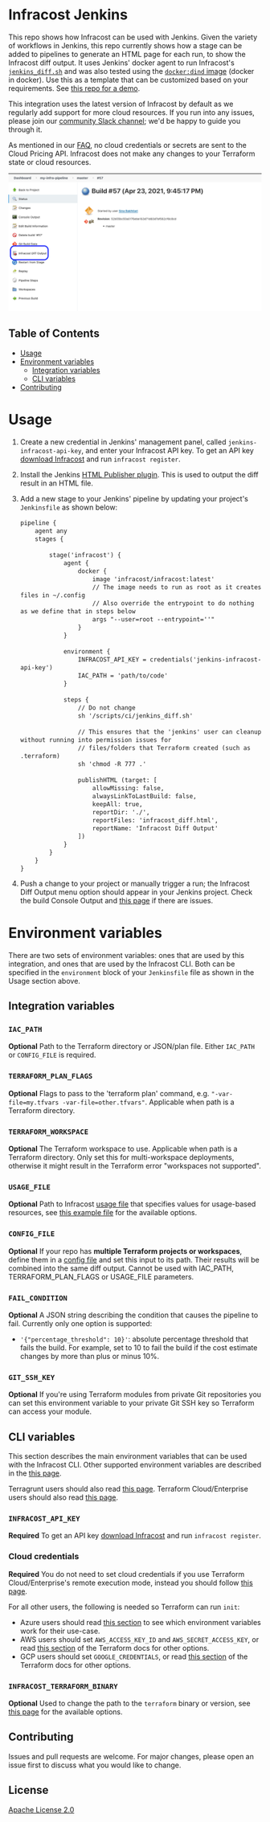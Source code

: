 # Infracost Jenkins

This repo shows how Infracost can be used with Jenkins. Given the variety of workflows in Jenkins, this repo currently shows how a stage can be added to pipelines to generate an HTML page for each run, to show the Infracost diff output. It uses Jenkins' docker agent to run Infracost's [`jenkins_diff.sh`](https://github.com/infracost/infracost/blob/master/scripts/ci/jenkins_diff.sh) and was also tested using the [`docker:dind` image](https://www.jenkins.io/doc/book/installing/docker/#on-macos-and-linux) (docker in docker). Use this as a template that can be customized based on your requirements. See [this repo for a demo](https://github.com/infracost/jenkins-demo).

This integration uses the latest version of Infracost by default as we regularly add support for more cloud resources. If you run into any issues, please join our [community Slack channel](https://www.infracost.io/community-chat); we'd be happy to guide you through it.

As mentioned in our [FAQ](https://infracost.io/docs/faq), no cloud credentials or secrets are sent to the Cloud Pricing API. Infracost does not make any changes to your Terraform state or cloud resources.

<img src="screenshot.png" width=557 alt="Example screenshot" />

## Table of Contents

* [Usage](#usage)
* [Environment variables](#environment-variables)
  * [Integration variables](#integration-variables)
  * [CLI variables](#cli-variables)
* [Contributing](#contributing)

# Usage

1. Create a new credential in Jenkins' management panel, called `jenkins-infracost-api-key`, and enter your Infracost API key. To get an API key [download Infracost](https://www.infracost.io/docs/#quick-start) and run `infracost register`.

2. Install the Jenkins [HTML Publisher plugin](https://plugins.jenkins.io/htmlpublisher/). This is used to output the diff result in an HTML file.

3. Add a new stage to your Jenkins' pipeline by updating your project's `Jenkinsfile` as shown below:
    ```
    pipeline {
        agent any
        stages {

            stage('infracost') {
                agent {
                    docker {
                        image 'infracost/infracost:latest'
                        // The image needs to run as root as it creates files in ~/.config
                        // Also override the entrypoint to do nothing as we define that in steps below
                        args "--user=root --entrypoint=''"
                    }
                }

                environment {
                    INFRACOST_API_KEY = credentials('jenkins-infracost-api-key')
                    IAC_PATH = 'path/to/code'
                }

                steps {
                    // Do not change
                    sh '/scripts/ci/jenkins_diff.sh'

                    // This ensures that the 'jenkins' user can cleanup without running into permission issues for
                    // files/folders that Terraform created (such as .terraform)
                    sh 'chmod -R 777 .'

                    publishHTML (target: [
                        allowMissing: false,
                        alwaysLinkToLastBuild: false,
                        keepAll: true,
                        reportDir: './',
                        reportFiles: 'infracost_diff.html',
                        reportName: 'Infracost Diff Output'
                    ])
                }
            }
        }
    }
    ```

4. Push a change to your project or manually trigger a run; the Infracost Diff Output menu option should appear in your Jenkins project. Check the build Console Output and [this page](https://www.infracost.io/docs/integrations/cicd#cicd-troubleshooting) if there are issues.

# Environment variables

There are two sets of environment variables: ones that are used by this integration, and ones that are used by the Infracost CLI. Both can be specified in the `environment` block of your `Jenkinsfile` file as shown in the Usage section above.

## Integration variables

### `IAC_PATH`

**Optional** Path to the Terraform directory or JSON/plan file. Either `IAC_PATH` or `CONFIG_FILE` is required.

### `TERRAFORM_PLAN_FLAGS`

**Optional** Flags to pass to the 'terraform plan' command, e.g. `"-var-file=my.tfvars -var-file=other.tfvars"`. Applicable when path is a Terraform directory.

### `TERRAFORM_WORKSPACE`

**Optional** The Terraform workspace to use. Applicable when path is a Terraform directory. Only set this for multi-workspace deployments, otherwise it might result in the Terraform error "workspaces not supported".

### `USAGE_FILE`

**Optional** Path to Infracost [usage file](https://www.infracost.io/docs/usage_based_resources#infracost-usage-file) that specifies values for usage-based resources, see [this example file](https://github.com/infracost/infracost/blob/master/infracost-usage-example.yml) for the available options.

### `CONFIG_FILE`

**Optional** If your repo has **multiple Terraform projects or workspaces**, define them in a [config file](https://www.infracost.io/docs/config_file/) and set this input to its path. Their results will be combined into the same diff output. Cannot be used with IAC_PATH, TERRAFORM_PLAN_FLAGS or USAGE_FILE parameters.

### `FAIL_CONDITION`

**Optional** A JSON string describing the condition that causes the pipeline to fail. Currently only one option is supported:
- `'{"percentage_threshold": 10}'`: absolute percentage threshold that fails the build. For example, set to 10 to fail the build if the cost estimate changes by more than plus or minus 10%.

### `GIT_SSH_KEY`

**Optional** If you're using Terraform modules from private Git repositories you can set this environment variable to your private Git SSH key so Terraform can access your module.

## CLI variables

This section describes the main environment variables that can be used with the Infracost CLI. Other supported environment variables are described in the [this page](https://www.infracost.io/docs/integrations/environment_variables).

Terragrunt users should also read [this page](https://www.infracost.io/docs/iac_tools/terragrunt). Terraform Cloud/Enterprise users should also read [this page](https://www.infracost.io/docs/iac_tools/terraform_cloud_enterprise).

### `INFRACOST_API_KEY`

**Required** To get an API key [download Infracost](https://www.infracost.io/docs/#quick-start) and run `infracost register`.

### Cloud credentials

**Required** You do not need to set cloud credentials if you use Terraform Cloud/Enterprise's remote execution mode, instead you should follow [this page](https://www.infracost.io/docs/iac_tools/terraform_cloud_enterprise).

For all other users, the following is needed so Terraform can run `init`:
- Azure users should read [this section](https://registry.terraform.io/providers/hashicorp/azurerm/latest/docs/guides/service_principal_client_secret) to see which environment variables work for their use-case.
- AWS users should set `AWS_ACCESS_KEY_ID` and `AWS_SECRET_ACCESS_KEY`, or read [this section](https://registry.terraform.io/providers/hashicorp/aws/latest/docs#environment-variables) of the Terraform docs for other options.
- GCP users should set `GOOGLE_CREDENTIALS`, or read [this section](https://registry.terraform.io/providers/hashicorp/google/latest/docs/guides/provider_reference#full-reference) of the Terraform docs for other options.

### `INFRACOST_TERRAFORM_BINARY`

**Optional** Used to change the path to the `terraform` binary or version, see [this page](https://www.infracost.io/docs/integrations/environment_variables/#cicd-integrations) for the available options.

## Contributing

Issues and pull requests are welcome. For major changes, please open an issue first to discuss what you would like to change.

## License

[Apache License 2.0](https://choosealicense.com/licenses/apache-2.0/)
